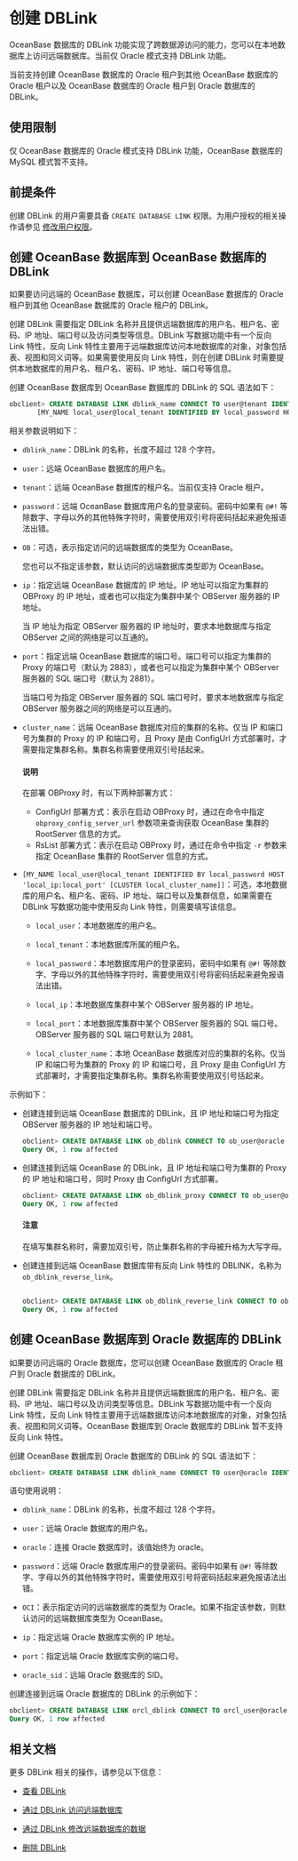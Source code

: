 # 创建 DBLink

OceanBase 数据库的 DBLink 功能实现了跨数据源访问的能力，您可以在本地数据库上访问远端数据库。当前仅 Oracle 模式支持 DBLink 功能。

当前支持创建 OceanBase 数据库的 Oracle 租户到其他 OceanBase 数据库的 Oracle 租户以及 OceanBase 数据库的 Oracle 租户到 Oracle 数据库的 DBLink。

## 使用限制

仅 OceanBase 数据库的 Oracle 模式支持 DBLink 功能，OceanBase 数据库的 MySQL 模式暂不支持。

## 前提条件

创建 DBLink 的用户需要具备 `CREATE DATABASE LINK` 权限。为用户授权的相关操作请参见 [修改用户权限](../../../200.basic-database-management/400.manage-tenants/900.manage-users-and-permissions/200.oracle-mode/500.modify-user-permissions-for-oralce-tenant-of-oracle-mode.md)。

## 创建 OceanBase 数据库到 OceanBase 数据库的 DBLink

如果要访问远端的 OceanBase 数据库，可以创建 OceanBase 数据库的 Oracle 租户到其他 OceanBase 数据库的 Oracle 租户的 DBLink。

创建 DBLink 需要指定 DBLink 名称并且提供远端数据库的用户名、租户名、密码、IP 地址、端口号以及访问类型等信息。DBLink 写数据功能中有一个反向 Link 特性，反向 Link 特性主要用于远端数据库访问本地数据库的对象，对象包括表、视图和同义词等。如果需要使用反向 Link 特性，则在创建 DBLink 时需要提供本地数据库的用户名、租户名、密码、IP 地址、端口号等信息。

创建 OceanBase 数据库到 OceanBase 数据库的 DBLink 的 SQL 语法如下：

```sql
obclient> CREATE DATABASE LINK dblink_name CONNECT TO user@tenant IDENTIFIED BY password [OB] HOST 'ip:port' [CLUSTER cluster_name] 
       [MY_NAME local_user@local_tenant IDENTIFIED BY local_password HOST 'local_ip:local_port' [CLUSTER local_cluster_name]];
```

相关参数说明如下：

* `dblink_name`：DBLink 的名称，长度不超过 128 个字符。

* `user`：远端 OceanBase 数据库的用户名。

* `tenant`：远端 OceanBase 数据库的租户名。当前仅支持 Oracle 租户。

* `password`：远端 OceanBase 数据库用户名的登录密码。密码中如果有 `@#!` 等除数字、字母以外的其他特殊字符时，需要使用双引号将密码括起来避免报语法出错。

* `OB`：可选，表示指定访问的远端数据库的类型为 OceanBase。

  您也可以不指定该参数，默认访问的远端数据库类型即为 OceanBase。
  
* `ip`：指定远端 OceanBase 数据库的 IP 地址。IP 地址可以指定为集群的 OBProxy 的 IP 地址，或者也可以指定为集群中某个 OBServer 服务器的 IP 地址。

  当 IP 地址为指定 OBServer 服务器的 IP 地址时，要求本地数据库与指定 OBServer 之间的网络是可以互通的。
  
* `port`：指定远端 OceanBase 数据库的端口号。端口号可以指定为集群的 Proxy 的端口号（默认为 2883），或者也可以指定为集群中某个 OBServer 服务器的 SQL 端口号（默认为 2881）。

  当端口号为指定 OBServer 服务器的 SQL 端口号时，要求本地数据库与指定 OBServer 服务器之间的网络是可以互通的。
  
* `cluster_name`：远端 OceanBase 数据库对应的集群的名称。仅当 IP 和端口号为集群的 Proxy 的 IP 和端口号，且 Proxy 是由 ConfigUrl 方式部署时，才需要指定集群名称。集群名称需要使用双引号括起来。

  <main id="notice" type='explain'>
  <h4>说明</h4>
  <p>在部署 OBProxy 时，有以下两种部署方式：</p>
  <ul>
  <li>ConfigUrl 部署方式：表示在启动 OBProxy 时，通过在命令中指定 <code>obproxy_config_server_url</code> 参数项来查询获取 OceanBase 集群的 RootServer 信息的方式。</li>
  <li>RsList 部署方式：表示在启动 OBProxy 时，通过在命令中指定 <code>-r</code> 参数来指定 OceanBase 集群的 RootServer 信息的方式。</li>
  </ul>
  </main>

* `[MY_NAME local_user@local_tenant IDENTIFIED BY local_password HOST 'local_ip:local_port' [CLUSTER local_cluster_name]]`：可选，本地数据库的用户名、租户名、密码、IP 地址、端口号以及集群信息，如果需要在 DBLink 写数据功能中使用反向 Link 特性，则需要填写该信息。

  * `local_user`：本地数据库的用户名。

  * `local_tenant`：本地数据库所属的租户名。

  * `local_password`：本地数据库用户的登录密码，密码中如果有 `@#!` 等除数字、字母以外的其他特殊字符时，需要使用双引号将密码括起来避免报语法出错。

  * `local_ip`：本地数据库集群中某个 OBServer 服务器的 IP 地址。

  * `local_port`：本地数据库集群中某个 OBServer 服务器的 SQL 端口号。OBServer 服务器的 SQL 端口号默认为 2881。

  * `local_cluster_name`：本地 OceanBase 数据库对应的集群的名称。仅当 IP 和端口号为集群的 Proxy 的 IP 和端口号，且 Proxy 是由 ConfigUrl 方式部署时，才需要指定集群名称。集群名称需要使用双引号括起来。

示例如下：

* 创建连接到远端 OceanBase 数据库的 DBLink，且 IP 地址和端口号为指定 OBServer 服务器的 IP 地址和端口号。

  ```sql
  obclient> CREATE DATABASE LINK ob_dblink CONNECT TO ob_user@oracle IDENTIFIED BY ****** OB HOST 'xx.xx.xx.xx:2881';
  Query OK, 1 row affected
  ```

* 创建连接到远端 OceanBase 的 DBLink，且 IP 地址和端口号为集群的 Proxy 的 IP 地址和端口号，同时 Proxy 由 ConfigUrl 方式部署。

  ```sql
  obclient> CREATE DATABASE LINK ob_dblink_proxy CONNECT TO ob_user@oracle IDENTIFIED BY ****** OB HOST 'xx.xx.xx.xx:2883' CLUSTER "ob410";
  Query OK, 1 row affected
  ```

  <main id="notice" type='notice'>
  <h4>注意</h4>
  <p>在填写集群名称时，需要加双引号，防止集群名称的字母被升格为大写字母。</p>
  </main>

* 创建连接到远端 OceanBase 数据库带有反向 Link 特性的 DBLINK，名称为 `ob_dblink_reverse_link`。

  ```sql

  obclient> CREATE DATABASE LINK ob_dblink_reverse_link CONNECT TO ob_user2@oracle IDENTIFIED BY ****** OB HOST  'xx.xx.xx.xx:2881' MY_NAME local_ob_user@oracle IDENTIFIED BY ****** HOST 'xx.xx.xx.xx:2881';
  Query OK, 1 row affected
  ```

## 创建 OceanBase 数据库到 Oracle 数据库的 DBLink

如果要访问远端的 Oracle 数据库，您可以创建 OceanBase 数据库的 Oracle 租户到 Oracle 数据库的 DBLink。

创建 DBLink 需要指定 DBLink 名称并且提供远端数据库的用户名、租户名、密码、IP 地址、端口号以及访问类型等信息。DBLink 写数据功能中有一个反向 Link 特性，反向 Link 特性主要用于远端数据库访问本地数据库的对象，对象包括表、视图和同义词等。OceanBase 数据库到 Oracle 数据库的 DBLink 暂不支持反向 Link 特性。

创建 OceanBase 数据库到 Oracle 数据库的 DBLink 的 SQL 语法如下：

```sql
obclient> CREATE DATABASE LINK dblink_name CONNECT TO user@oracle IDENTIFIED BY password OCI HOST 'ip:port/oracle_sid';
```

语句使用说明：

* `dblink_name`：DBLink 的名称，长度不超过 128 个字符。

* `user`：远端 Oracle 数据库的用户名。

* `oracle`：连接 Oracle 数据库时，该值始终为 oracle。

* `password`：远端 Oracle 数据库用户的登录密码。密码中如果有 `@#!` 等除数字、字母以外的其他特殊字符时，需要使用双引号将密码括起来避免报语法出错。

* `OCI`：表示指定访问的远端数据库的类型为 Oracle。如果不指定该参数，则默认访问的远端数据库类型为 OceanBase。

* `ip`：指定远端 Oracle 数据库实例的 IP 地址。

* `port`：指定远端 Oracle 数据库实例的端口号。

* `oracle_sid`：远端 Oracle 数据库的 SID。

创建连接到远端 Oracle 数据库的 DBLink 的示例如下：

```sql
obclient> CREATE DATABASE LINK orcl_dblink CONNECT TO orcl_user@oracle IDENTIFIED BY ****** OCI HOST 'xx.xx.xx.xx:1521/ORCL';
Query OK, 1 row affected
```

## 相关文档

更多 DBLink 相关的操作，请参见以下信息：

* [查看 DBLink](../900.manage-dblink-of-oracle-mode/200.view-a-dblink-of-oracle-mode.md)

* [通过 DBLink 访问远端数据库](../900.manage-dblink-of-oracle-mode/300.access-a-remote-database-by-a-dblink-of-oracle-mode.md)

* [通过 DBLink 修改远端数据库的数据](../900.manage-dblink-of-oracle-mode/400.update-data-in-remote-database-by-a-dblink-of-oracle-mode.md)

* [删除 DBLink](../900.manage-dblink-of-oracle-mode/500.delete-a-dblink-of-oracle-mode.md)
